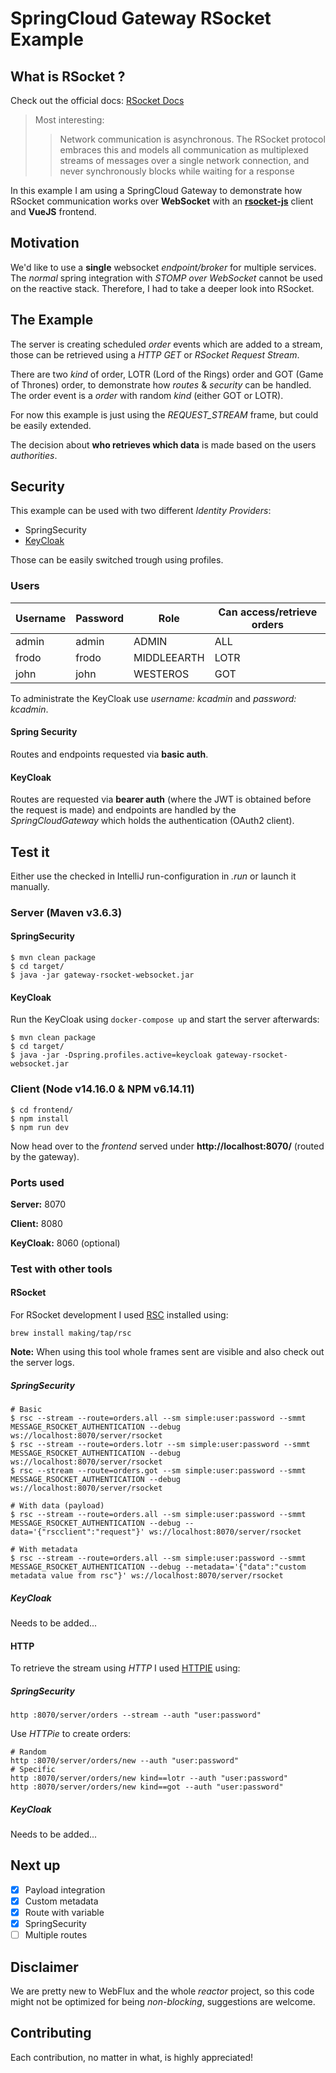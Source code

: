 # SpringCloud Gateway RSocket Example

## What is RSocket ? 

Check out the official docs: [RSocket Docs](https://rsocket.io/docs/)

> Most interesting:
>>Network communication is asynchronous. The RSocket protocol embraces 
>>this and models all communication as multiplexed streams of messages 
>>over a single network connection, and never synchronously blocks while 
>>waiting for a response

In this example I am using a SpringCloud Gateway to demonstrate how
RSocket communication works over **WebSocket** with an **[rsocket-js](https://github.com/rsocket/rsocket-js)**
client and **VueJS** frontend.

## Motivation

We'd like to use a **single** websocket *endpoint/broker* for multiple services.
The *normal* spring integration with *STOMP over WebSocket* cannot be used on the
reactive stack. Therefore, I had to take a deeper look into RSocket.

## The Example

The server is creating scheduled *order* events which are added to a stream, those can 
be retrieved using a *HTTP GET* or *RSocket Request Stream*.

There are two *kind* of order, LOTR (Lord of the Rings) order and GOT (Game of Thrones) order,
to demonstrate how *routes* & *security* can be handled.
The order event is a *order* with random *kind* (either GOT or LOTR).

For now this example is just using the *REQUEST_STREAM* frame, but could be easily extended.

The decision about **who retrieves which data** is made based on the users *authorities*.

## Security

This example can be used with two different *Identity Providers*:

- SpringSecurity
- [KeyCloak](https://www.keycloak.org/)

Those can be easily switched trough using profiles.

### Users

| Username | Password | Role        | Can access/retrieve orders |
|----------|----------|-------------|----------------------------|
| admin    | admin    | ADMIN       | ALL                        |
| frodo    | frodo    | MIDDLEEARTH | LOTR                       |
| john     | john     | WESTEROS    | GOT                        |

To administrate the KeyCloak use *username: kcadmin* and *password: kcadmin*.

#### Spring Security

Routes and endpoints requested via **basic auth**.

#### KeyCloak

Routes are requested via **bearer auth** (where the JWT is obtained before the request is made)
and endpoints are handled by the *SpringCloudGateway* which holds the authentication (OAuth2 client).

## Test it

Either use the checked in IntelliJ run-configuration in *.run* or launch it manually.

### Server (Maven v3.6.3)


#### SpringSecurity

```shell
$ mvn clean package
$ cd target/
$ java -jar gateway-rsocket-websocket.jar
```

#### KeyCloak

Run the KeyCloak using `docker-compose up` and start the server afterwards:

```shell
$ mvn clean package
$ cd target/
$ java -jar -Dspring.profiles.active=keycloak gateway-rsocket-websocket.jar
```

### Client (Node v14.16.0 & NPM v6.14.11)

```shell
$ cd frontend/
$ npm install
$ npm run dev
```

Now head over to the *frontend* served under **http://localhost:8070/** (routed by the gateway).

### Ports used

**Server:** 8070

**Client:** 8080

**KeyCloak:** 8060 (optional)

### Test with other tools

#### RSocket

For RSocket development I used [RSC](https://github.com/making/rsc) installed using:

```shell
brew install making/tap/rsc
```

**Note:** When using this tool whole frames sent are visible and also check out the server logs.

##### SpringSecurity

```shell
# Basic
$ rsc --stream --route=orders.all --sm simple:user:password --smmt MESSAGE_RSOCKET_AUTHENTICATION --debug ws://localhost:8070/server/rsocket
$ rsc --stream --route=orders.lotr --sm simple:user:password --smmt MESSAGE_RSOCKET_AUTHENTICATION --debug ws://localhost:8070/server/rsocket
$ rsc --stream --route=orders.got --sm simple:user:password --smmt MESSAGE_RSOCKET_AUTHENTICATION --debug ws://localhost:8070/server/rsocket

# With data (payload)
$ rsc --stream --route=orders.all --sm simple:user:password --smmt MESSAGE_RSOCKET_AUTHENTICATION --debug --data='{"rscclient":"request"}' ws://localhost:8070/server/rsocket

# With metadata
$ rsc --stream --route=orders.all --sm simple:user:password --smmt MESSAGE_RSOCKET_AUTHENTICATION --debug --metadata='{"data":"custom metadata value from rsc"}' ws://localhost:8070/server/rsocket
```

##### KeyCloak

Needs to be added...

#### HTTP

To retrieve the stream using *HTTP* I used [HTTPIE](https://httpie.io/) using:

##### SpringSecurity

````shell
http :8070/server/orders --stream --auth "user:password"
````

Use *HTTPie* to create orders:

```shell
# Random
http :8070/server/orders/new --auth "user:password"
# Specific
http :8070/server/orders/new kind==lotr --auth "user:password"
http :8070/server/orders/new kind==got --auth "user:password"
```

##### KeyCloak

Needs to be added...

## Next up

- [X] Payload integration
- [X] Custom metadata
- [X] Route with variable
- [X] SpringSecurity
- [ ] Multiple routes

## Disclaimer

We are pretty new to WebFlux and the whole *reactor* project, so this code might
not be optimized for being *non-blocking*, suggestions are welcome.

## Contributing

Each contribution, no matter in what, is highly appreciated!

